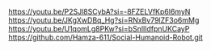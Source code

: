 https://youtu.be/P2SJl8SCybA?si=-8FZELVfKp6l6myN
https://youtu.be/JKgXwDBq_Hg?si=RNxBv79lZF3o6mMg
https://youtu.be/U1qomLg8PKw?si=bSnlIldfpnUKCayP
https://github.com/Hamza-611/Social-Humanoid-Robot.git
